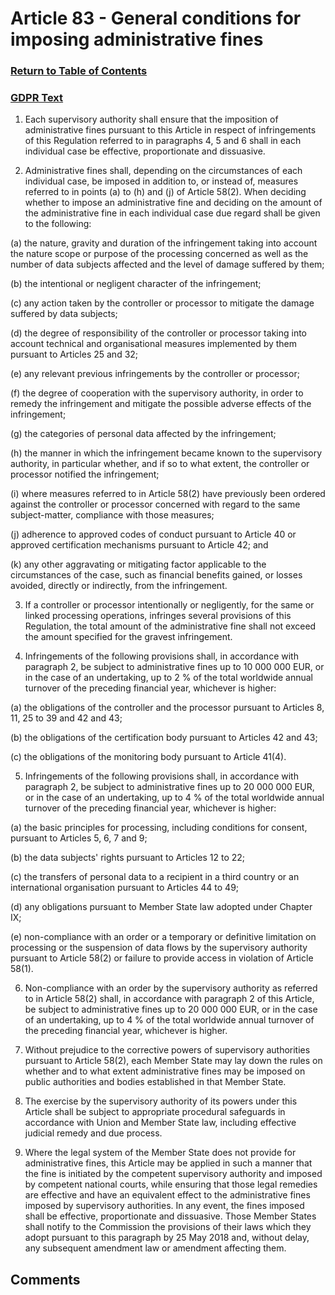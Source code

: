 # Article 83 - General conditions for imposing administrative fines

### [Return to Table of Contents](https://github.com/mitmedialab/Consent-HackDay/blob/master/Legal/GDPR%20Markdown/Table%20of%20Contents.md)

### [GDPR Text](https://eur-lex.europa.eu/legal-content/EN/TXT/HTML/?uri=CELEX:32016R0679&from=EN#d1e6226-1-1)


1.   Each supervisory authority shall ensure that the imposition of administrative fines pursuant to this Article in respect of infringements of this Regulation referred to in paragraphs 4, 5 and 6 shall in each individual case be effective, proportionate and dissuasive.

2.   Administrative fines shall, depending on the circumstances of each individual case, be imposed in addition to, or instead of, measures referred to in points (a) to (h) and (j) of Article 58(2). When deciding whether to impose an administrative fine and deciding on the amount of the administrative fine in each individual case due regard shall be given to the following:

(a)
the nature, gravity and duration of the infringement taking into account the nature scope or purpose of the processing concerned as well as the number of data subjects affected and the level of damage suffered by them;

(b)
the intentional or negligent character of the infringement;

(c)
any action taken by the controller or processor to mitigate the damage suffered by data subjects;

(d)
the degree of responsibility of the controller or processor taking into account technical and organisational measures implemented by them pursuant to Articles 25 and 32;

(e)
any relevant previous infringements by the controller or processor;

(f)
the degree of cooperation with the supervisory authority, in order to remedy the infringement and mitigate the possible adverse effects of the infringement;

(g)
the categories of personal data affected by the infringement;

(h)
the manner in which the infringement became known to the supervisory authority, in particular whether, and if so to what extent, the controller or processor notified the infringement;

(i)
where measures referred to in Article 58(2) have previously been ordered against the controller or processor concerned with regard to the same subject-matter, compliance with those measures;

(j)
adherence to approved codes of conduct pursuant to Article 40 or approved certification mechanisms pursuant to Article 42; and

(k)
any other aggravating or mitigating factor applicable to the circumstances of the case, such as financial benefits gained, or losses avoided, directly or indirectly, from the infringement.

3.   If a controller or processor intentionally or negligently, for the same or linked processing operations, infringes several provisions of this Regulation, the total amount of the administrative fine shall not exceed the amount specified for the gravest infringement.

4.   Infringements of the following provisions shall, in accordance with paragraph 2, be subject to administrative fines up to 10 000 000 EUR, or in the case of an undertaking, up to 2 % of the total worldwide annual turnover of the preceding financial year, whichever is higher:

(a)
the obligations of the controller and the processor pursuant to Articles 8, 11, 25 to 39 and 42 and 43;

(b)
the obligations of the certification body pursuant to Articles 42 and 43;

(c)
the obligations of the monitoring body pursuant to Article 41(4).

5.   Infringements of the following provisions shall, in accordance with paragraph 2, be subject to administrative fines up to 20 000 000 EUR, or in the case of an undertaking, up to 4 % of the total worldwide annual turnover of the preceding financial year, whichever is higher:

(a)
the basic principles for processing, including conditions for consent, pursuant to Articles 5, 6, 7 and 9;

(b)
the data subjects' rights pursuant to Articles 12 to 22;

(c)
the transfers of personal data to a recipient in a third country or an international organisation pursuant to Articles 44 to 49;

(d)
any obligations pursuant to Member State law adopted under Chapter IX;

(e)
non-compliance with an order or a temporary or definitive limitation on processing or the suspension of data flows by the supervisory authority pursuant to Article 58(2) or failure to provide access in violation of Article 58(1).

6.   Non-compliance with an order by the supervisory authority as referred to in Article 58(2) shall, in accordance with paragraph 2 of this Article, be subject to administrative fines up to 20 000 000 EUR, or in the case of an undertaking, up to 4 % of the total worldwide annual turnover of the preceding financial year, whichever is higher.

7.   Without prejudice to the corrective powers of supervisory authorities pursuant to Article 58(2), each Member State may lay down the rules on whether and to what extent administrative fines may be imposed on public authorities and bodies established in that Member State.

8.   The exercise by the supervisory authority of its powers under this Article shall be subject to appropriate procedural safeguards in accordance with Union and Member State law, including effective judicial remedy and due process.

9.   Where the legal system of the Member State does not provide for administrative fines, this Article may be applied in such a manner that the fine is initiated by the competent supervisory authority and imposed by competent national courts, while ensuring that those legal remedies are effective and have an equivalent effect to the administrative fines imposed by supervisory authorities. In any event, the fines imposed shall be effective, proportionate and dissuasive. Those Member States shall notify to the Commission the provisions of their laws which they adopt pursuant to this paragraph by 25 May 2018 and, without delay, any subsequent amendment law or amendment affecting them.


## Comments
